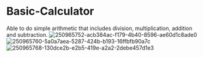 # Basic-Calculator
Able to do simple arithmetic that includes division, multiplication, addition and subtraction. 
![250965752-acb384ac-f179-4b40-8596-ae60d1c8ade0](https://github.com/user-attachments/assets/b759139d-35e8-4247-ba35-a4cfd024a675)
![250965760-5a0a7aea-5287-424b-b193-16ffbfb90a7c](https://github.com/user-attachments/assets/07794713-5bc7-4605-8a34-f8049cdf5fa5)
![250965768-130dce2b-e2b5-419e-a2a2-2debe457d1e3](https://github.com/user-attachments/assets/10ee42f6-9b6f-4e5a-95b6-436539c9a6be)
